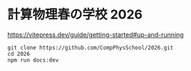 # 計算物理春の学校 2026

https://vitepress.dev/guide/getting-started#up-and-running
```
git clone https://github.com/CompPhysSchool/2026.git
cd 2026
npm run docs:dev
```
